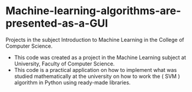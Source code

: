 # Machine-learning-algorithms-are-presented-as-a-GUI
Projects in the subject Introduction to Machine Learning in the College of Computer Science.
- This code was created as a project in the Machine Learning subject at University, Faculty of Computer Science.
- This code is a practical application on how to implement what was studied mathematically at the university on how to work the  ( SVM ) algorithm in Python using ready-made libraries.
